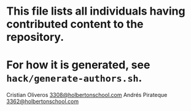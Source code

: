 # This file lists all individuals having contributed content to the repository.
# For how it is generated, see `hack/generate-authors.sh`.

Cristian Oliveros <3308@holbertonschool.com>
Andrés Pirateque <3362@holbertonschool.com>